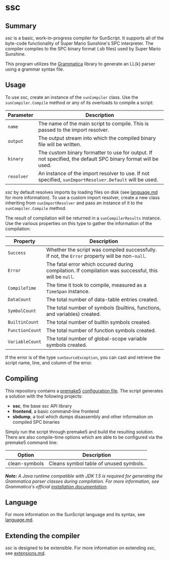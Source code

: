 # ssc

## Summary

_ssc_ is a basic, work-in-progress compiler for SunScript. It supports all of the byte-code functionality of Super Mario Sunshine's SPC interpreter.
The compiler compiles to the SPC binary format (.sb files) used by Super Mario Sunshine.

This program utilizes the [Grammatica](http://grammatica.percederberg.net/) library to generate an LL(k) parser using a grammar syntax file.

## Usage

To use _ssc_, create an instance of the `sunCompiler` class.
Use the `sunCompiler.Compile` method or any of its overloads to compile a script:

|Parameter|Description|
|---------|-----------|
|`name`|The name of the main script to compile. This is passed to the import resolver.|
|`output`|The output stream into which the compiled binary file will be written.|
|`binary`|The custom binary formatter to use for output. If not specified, the default SPC binary format will be used.|
|`resolver`|An instance of the import resolver to use. If not specified, `sunImportResolver.Default` will be used.|

_ssc_ by default resolves imports by loading files on disk (see [language.md](language.md) for more information).
To use a custom import resolver, create a new class inheriting from `sunImportResolver` and pass an instance of it to the `sunCompiler.Compile` method.

The result of compilation will be returned in a `sunCompilerResults` instance.
Use the various properties on this type to gather the information of the compilation:

|Property|Description|
|--------|-----------|
|`Success`|Whether the script was compiled successfully. If not, the `Error` property will be non-`null`.|
|`Error`|The fatal error which occured during compilation. If compilation was successful, this will be `null`.|
|`CompileTime`|The time it took to compile, measured as a `TimeSpan` instance.|
|`DataCount`|The total number of data-table entries created.|
|`SymbolCount`|The total number of symbols (builtins, functions, and variables) created.|
|`BuiltinCount`|The total number of builtin symbols created.|
|`FunctionCount`|The total number of function symbols created.|
|`VariableCount`|The total number of global-scope variable symbols created.|

If the error is of the type `sunSourceException`, you can cast and retrieve the script name, line, and column of the error.

## Compiling

This repository contains a [premake5](https://premake.github.io/) [configuration file](premake5.lua).
The script generates a solution with the following projects:

 - **ssc**, the base _ssc_ API library
 - **frontend**, a basic command-line frontend
 - **sbdump**, a tool which dumps disassembly and other information on compiled SPC binaries

Simply run the script through premake5 and build the resulting solution.
There are also compile-time options which are able to be configured via the premake5 command line:

|Option|Description|
|------|-----------|
|clean-symbols|Cleans symbol table of unused symbols.|

_**Note:** A Java runtime compatible with JDK 1.5 is required for generating the Grammatica parser classes during compilation.
For more information, see Grammatica's official [installation documentation](http://grammatica.percederberg.net/doc/release/install.html)._

## Language

For more information on the SunScript language and its syntax, see [language.md](language.md).

## Extending the compiler

_ssc_ is designed to be extensible. For more information on extending _ssc_, see [extensions.md](extensions.md).
